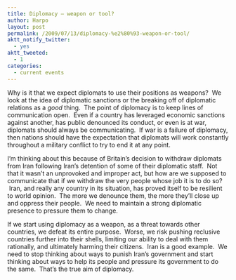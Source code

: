 ```yaml
---
title: Diplomacy – weapon or tool?
author: Harpo
layout: post
permalink: /2009/07/13/diplomacy-%e2%80%93-weapon-or-tool/
aktt_notify_twitter:
  - yes
aktt_tweeted:
  - 1
categories:
  - current events
---
```

Why is it that we expect diplomats to use their positions as weapons?  We look at the idea of diplomatic sanctions or the breaking off of diplomatic relations as a *good* thing.  The point of diplomacy is to keep lines of communication open.  Even if a country has leveraged economic sanctions against another, has public denounced its conduct, or even is at war, diplomats should always be communicating.  If war is a failure of diplomacy, then nations should have the expectation that diplomats will work constantly throughout a military conflict to try to end it at any point.

I&#8217;m thinking about this because of Britain&#8217;s decision to withdraw diplomats from Iran following Iran&#8217;s detention of some of their diplomatic staff.  Not that it wasn&#8217;t an unprovoked and improper act, but how are we supposed to communicate that if we withdraw the very people whose job it is to do so?  Iran, and really any country in its situation, has proved itself to be resilient to world opinion.  The more we denounce them, the more they&#8217;ll close up and oppress their people.  We need to maintain a strong diplomatic presence to pressure them to change.

If we start using diplomacy as a weapon, as a threat towards other countries, we defeat its entire purpose.  Worse, we risk pushing reclusive countries further into their shells, limiting our ability to deal with them rationally, and ultimately harming their citizens.  Iran is a good example.  We need to stop thinking about ways to punish Iran&#8217;s government and start thinking about ways to help its people and pressure its government to do the same.  That&#8217;s the true aim of diplomacy.